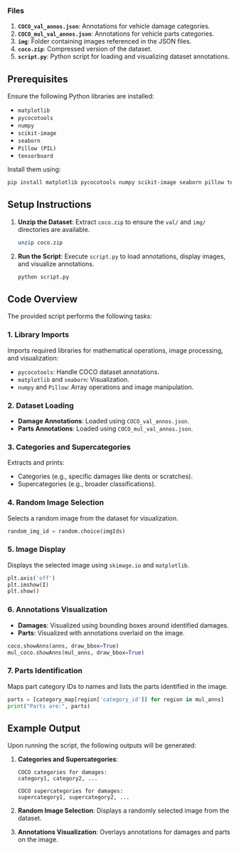 ### Files

1. **`COCO_val_annos.json`**: Annotations for vehicle damage categories.
2. **`COCO_mul_val_annos.json`**: Annotations for vehicle parts categories.
3. **`img`**: Folder containing images referenced in the JSON files.
4. **`coco.zip`**: Compressed version of the dataset.
5. **`script.py`**: Python script for loading and visualizing dataset annotations.

## Prerequisites

Ensure the following Python libraries are installed:

- `matplotlib`
- `pycocotools`
- `numpy`
- `scikit-image`
- `seaborn`
- `Pillow (PIL)`
- `tensorboard`

Install them using:

```bash
pip install matplotlib pycocotools numpy scikit-image seaborn pillow tensorboard
```

## Setup Instructions

1. **Unzip the Dataset**:
   Extract `coco.zip` to ensure the `val/` and `img/` directories are available.

   ```bash
   unzip coco.zip
   ```

2. **Run the Script**:
   Execute `script.py` to load annotations, display images, and visualize annotations.

   ```bash
   python script.py
   ```

## Code Overview

The provided script performs the following tasks:

### 1. **Library Imports**

Imports required libraries for mathematical operations, image processing, and visualization:

- `pycocotools`: Handle COCO dataset annotations.
- `matplotlib` and `seaborn`: Visualization.
- `numpy` and `Pillow`: Array operations and image manipulation.

### 2. **Dataset Loading**

- **Damage Annotations**: Loaded using `COCO_val_annos.json`.
- **Parts Annotations**: Loaded using `COCO_mul_val_annos.json`.

### 3. **Categories and Supercategories**

Extracts and prints:

- Categories (e.g., specific damages like dents or scratches).
- Supercategories (e.g., broader classifications).

### 4. **Random Image Selection**

Selects a random image from the dataset for visualization.

```python
random_img_id = random.choice(imgIds)
```

### 5. **Image Display**

Displays the selected image using `skimage.io` and `matplotlib`.

```python
plt.axis('off')
plt.imshow(I)
plt.show()
```

### 6. **Annotations Visualization**

- **Damages**: Visualized using bounding boxes around identified damages.
- **Parts**: Visualized with annotations overlaid on the image.

```python
coco.showAnns(anns, draw_bbox=True)
mul_coco.showAnns(mul_anns, draw_bbox=True)
```

### 7. **Parts Identification**

Maps part category IDs to names and lists the parts identified in the image.

```python
parts = [category_map[region['category_id']] for region in mul_anns]
print("Parts are:", parts)
```

## Example Output

Upon running the script, the following outputs will be generated:

1. **Categories and Supercategories**:
   ```plaintext
   COCO categories for damages:
   category1, category2, ...

   COCO supercategories for damages:
   supercategory1, supercategory2, ...
   ```

2. **Random Image Selection**:
   Displays a randomly selected image from the dataset.

3. **Annotations Visualization**:
   Overlays annotations for damages and parts on the image.


